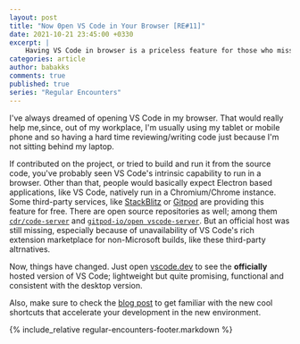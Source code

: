```yaml
---
layout: post
title: "Now 0pen VS Code in Your Browser [RE#11]"
date: 2021-10-21 23:45:00 +0330
excerpt: |
    Having VS Code in browser is a priceless feature for those who miss it while working with their mobile phones or tablets. Although there are viable third-party services, but now the official version goes public.
categories: article
author: babakks
comments: true
published: true
series: "Regular Encounters"
---
```


I've always dreamed of opening VS Code in my browser. That would really help me,since, out of my workplace, I'm usually using my tablet or mobile phone and so having a hard time reviewing/writing code just because I'm not sitting behind my laptop.

If contributed on the project, or tried to build and run it from the source code, you've probably seen VS Code's intrinsic capability to run in a browser. Other than that, people would basically expect Electron based applications, like VS Code, natively run in a Chromium/Chrome instance. Some third-party services, like [StackBlitz][stackblitz] or [Gitpod][gitpod] are providing this feature for free. There are open source repositories as well; among them [`cdr/code-server`][code-server] and [`gitpod-io/open vscode-server`][gitpod-github]. But an official host was still missing, especially because of unavailability of VS Code's rich extension marketplace for non-Microsoft builds, like these third-party altrnatives.

[stackblitz]: https://stackblitz.com
[gitpod]: https://gitpod.io
[code-server]: https://github.com/cdr/code-server
[gitpod-github]: https://github.com/gitpod-io/openvscode-server

Now, things have changed. Just open [vscode.dev][vscode-dev] to see the **officially** hosted version of VS Code; lightweight but quite promising, functional and consistent with the desktop version.

Also, make sure to check the [blog post][blog] to get familiar with the new cool shortcuts that accelerate your development in the new environment.

[vscode-dev]: https://vscode.dev
[blog]: https://code.visualstudio.com/blogs/2021/10/20/vscode-dev

{% include_relative regular-encounters-footer.markdown %}

